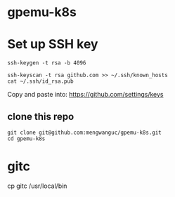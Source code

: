 # gpemu-k8s


# Set up SSH key

```
ssh-keygen -t rsa -b 4096
```

```
ssh-keyscan -t rsa github.com >> ~/.ssh/known_hosts
cat ~/.ssh/id_rsa.pub
```
Copy and paste into: https://github.com/settings/keys

## clone this repo

```
git clone git@github.com:mengwanguc/gpemu-k8s.git
cd gpemu-k8s
```

# gitc

cp gitc /usr/local/bin
